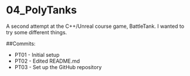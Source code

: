 # 04_PolyTanks
A second attempt at the C++/Unreal course game, BattleTank.  I wanted to try some different things.

##Commits:
* PT01 - Initial setup
* PT02 - Edited README.md
* PT03 - Set up the GitHub repository

